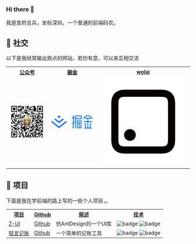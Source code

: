 ### Hi there 👋
我是宣府总兵，坐标深圳，一个普通的前端码农。

🙌 社交
---

以下是我经常输出观点的网站，若你有意，可以来互相交流

 <table>
      <!--      表头-->
      <tr>
        <th><a href="#" target="_blank">公众号</a></th>
        <th><a href="https://juejin.cn/user/3334147403687870" target="_blank">掘金</a></th>
        <th><a href="https://www.wolai.com/5JXmXWpsTJ8Rj7LA31n9cC" target="_blank">wolai</a></th>
      </tr>
      <!--      具体内容-->
      <tr>
        <td>
            <img src="./src/images/gonghao.jpg" alt="公众号">
        </td>
        <td>
          <a href="https://juejin.cn/user/3334147403687870" target="_blank">
            <img src="./src/images/juejin.png" alt="掘金">
          </a>
        </td>
        <td>
          <a href="https://www.wolai.com/5JXmXWpsTJ8Rj7LA31n9cC" target="_blank">
            <img src="./src/images/wolai.png" alt="wolai">
          </a>
        </td>
      </tr>

</table>

💼 项目
---

下面是我在学前端的路上写的一些个人项目，。

 <table>
      <!--      表头-->
      <tr>
        <th><a href="#" target="_blank">项目</a></th>
        <th><a href="#" target="_blank">Github</a></th>
        <th><a href="#" target="_blank">简述</a></th>
        <th><a href="#" target="_blank">技术</a></th>
      </tr>
      <!--      具体内容-->
      <tr>
        <td><a href="https://ymingf.github.io/Yan-UI-Deploy/index.html#/" target="_blank">Z-UI</a></td>
        <td><a href="https://github.com/YMingF/Yan-Ui" target="_blank">Github</a></td>
        <td>仿AntDesign的一个UI库</td>
        <td>
         <img src="https://img.shields.io/badge/Vue.js-35495E?style=flat-square&amp;logo=vue.js&amp;logoColor=4FC08" alt="badge">
         <img src="https://img.shields.io/badge/Sass-CC6699?style=flat-square&amp;logo=sass&amp;logoColor=white" alt="badge">
        </td>
      </tr>
     <tr>
        <td><a href="https://ymingf.github.io/money-website/#/money" target="_blank">轻言记账</a></td>
        <td><a href="https://github.com/YMingF/Vue-money-1" target="_blank">Github</a></td>
        <td>一个简单的记账工具</td>
        <td>
         <img src="https://img.shields.io/badge/Vue.js-35495E?style=flat-square&amp;logo=vue.js&amp;logoColor=4FC08" alt="badge">
         <img src="https://img.shields.io/badge/Sass-CC6699?style=flat-square&amp;logo=sass&amp;logoColor=white" alt="badge">
        </td>
      </tr>
</table>
